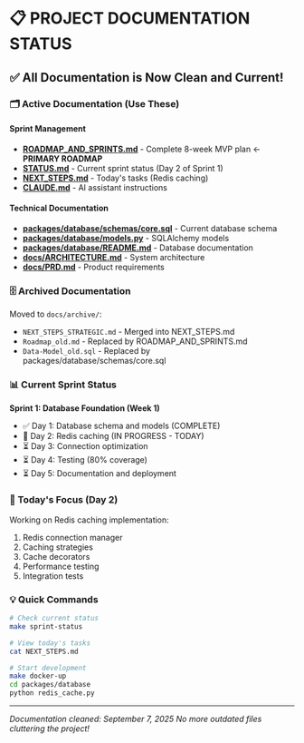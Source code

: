 # 📋 PROJECT DOCUMENTATION STATUS

## ✅ All Documentation is Now Clean and Current!

### 🗂️ Active Documentation (Use These)

#### Sprint Management
- **[ROADMAP_AND_SPRINTS.md](ROADMAP_AND_SPRINTS.md)** - Complete 8-week MVP plan ← **PRIMARY ROADMAP**
- **[STATUS.md](STATUS.md)** - Current sprint status (Day 2 of Sprint 1)
- **[NEXT_STEPS.md](NEXT_STEPS.md)** - Today's tasks (Redis caching)
- **[CLAUDE.md](CLAUDE.md)** - AI assistant instructions

#### Technical Documentation
- **[packages/database/schemas/core.sql](packages/database/schemas/core.sql)** - Current database schema
- **[packages/database/models.py](packages/database/models.py)** - SQLAlchemy models
- **[packages/database/README.md](packages/database/README.md)** - Database documentation
- **[docs/ARCHITECTURE.md](docs/ARCHITECTURE.md)** - System architecture
- **[docs/PRD.md](docs/PRD.md)** - Product requirements

### 🗄️ Archived Documentation
Moved to `docs/archive/`:
- `NEXT_STEPS_STRATEGIC.md` - Merged into NEXT_STEPS.md
- `Roadmap_old.md` - Replaced by ROADMAP_AND_SPRINTS.md
- `Data-Model_old.sql` - Replaced by packages/database/schemas/core.sql

### 📊 Current Sprint Status

**Sprint 1: Database Foundation (Week 1)**
- ✅ Day 1: Database schema and models (COMPLETE)
- 🔄 Day 2: Redis caching (IN PROGRESS - TODAY)
- ⏳ Day 3: Connection optimization
- ⏳ Day 4: Testing (80% coverage)
- ⏳ Day 5: Documentation and deployment

### 🎯 Today's Focus (Day 2)
Working on Redis caching implementation:
1. Redis connection manager
2. Caching strategies
3. Cache decorators
4. Performance testing
5. Integration tests

### 💡 Quick Commands
```bash
# Check current status
make sprint-status

# View today's tasks
cat NEXT_STEPS.md

# Start development
make docker-up
cd packages/database
python redis_cache.py
```

---
*Documentation cleaned: September 7, 2025*
*No more outdated files cluttering the project!*
